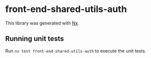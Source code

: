 # front-end-shared-utils-auth

This library was generated with [Nx](https://nx.dev).

## Running unit tests

Run `nx test front-end-shared-utils-auth` to execute the unit tests.
